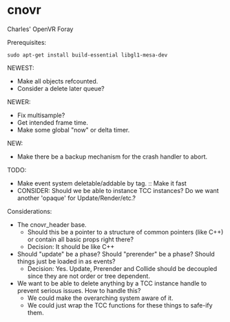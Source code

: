 # cnovr
Charles' OpenVR Foray

Prerequisites:

`
sudo apt-get install build-essential libgl1-mesa-dev
`

NEWEST:
 * Make all objects refcounted.
 * Consider a delete later queue?

NEWER:
 * Fix multisample?
 * Get intended frame time.
 * Make some global "now" or delta timer.

NEW:
 * Make there be a backup mechanism for the crash handler to abort.


TODO:
 * Make event system deletable/addable by tag. :: Make it fast
 * CONSIDER: Should we be able to instance TCC instances? Do we want another 'opaque' for Update/Render/etc.?

Considerations:
 * The cnovr_header base.
   * Should this be a pointer to a structure of common pointers (like C++) or contain all basic props right there?
   * Decision: It should be like C++
 * Should "update" be a phase?  Should "prerender" be a phase?  Should things just be loaded in as events?
   * Decision: Yes.  Update, Prerender and Collide should be decoupled since they are not order or tree dependent.
 * We want to be able to delete anything by a TCC instance handle to prevent serious issues.  How to handle this?
   * We could make the overarching system aware of it.
   * We could just wrap the TCC functions for these things to safe-ify them.


